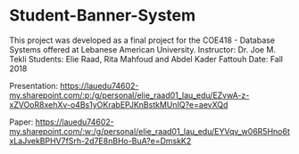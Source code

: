 # Student-Banner-System
This project was developed as a final project for the COE418 - Database Systems offered at Lebanese American University.
Instructor: Dr. Joe M. Tekli
Students: Elie Raad, Rita Mahfoud and Abdel Kader Fattouh
Date: Fall 2018

Presentation: https://lauedu74602-my.sharepoint.com/:p:/g/personal/elie_raad01_lau_edu/EZvwA-z-xZVOoR8xehXv-o4Bs1yOKrabEPJKnBstkMUnIQ?e=aevXQd

Paper: https://lauedu74602-my.sharepoint.com/:w:/g/personal/elie_raad01_lau_edu/EYVqv_w06R5Hno6txLaJvekBPHV7fSrh-2d7E8nBHo-BuA?e=DmskK2

